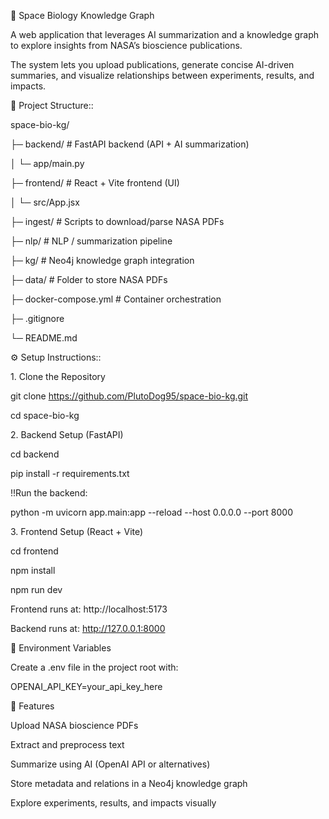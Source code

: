 🚀 Space Biology Knowledge Graph



A web application that leverages AI summarization and a knowledge graph to explore insights from NASA’s bioscience publications.

The system lets you upload publications, generate concise AI-driven summaries, and visualize relationships between experiments, results, and impacts.



📂 Project Structure::



space-bio-kg/

├─ backend/           # FastAPI backend (API + AI summarization)

│  └─ app/main.py

├─ frontend/          # React + Vite frontend (UI)

│  └─ src/App.jsx

├─ ingest/            # Scripts to download/parse NASA PDFs

├─ nlp/               # NLP / summarization pipeline

├─ kg/                # Neo4j knowledge graph integration

├─ data/              # Folder to store NASA PDFs

├─ docker-compose.yml # Container orchestration

├─ .gitignore

└─ README.md



⚙️ Setup Instructions::



1\. Clone the Repository

git clone https://github.com/PlutoDog95/space-bio-kg.git

cd space-bio-kg



2\. Backend Setup (FastAPI)

cd backend

pip install -r requirements.txt





!!Run the backend:



python -m uvicorn app.main:app --reload --host 0.0.0.0 --port 8000



3\. Frontend Setup (React + Vite)

cd frontend

npm install

npm run dev





Frontend runs at: http://localhost:5173



Backend runs at: http://127.0.0.1:8000





🔑 Environment Variables



Create a .env file in the project root with:



OPENAI\_API\_KEY=your\_api\_key\_here





🚀 Features



Upload NASA bioscience PDFs



Extract and preprocess text



Summarize using AI (OpenAI API or alternatives)



Store metadata and relations in a Neo4j knowledge graph



Explore experiments, results, and impacts visually

